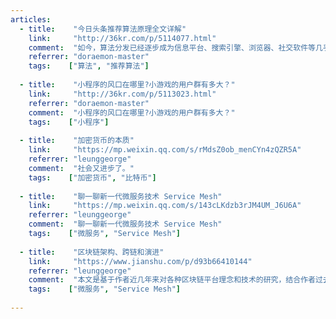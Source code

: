 ```yaml
---
articles:
  - title:    "今日头条推荐算法原理全文详解"
    link:     "http://36kr.com/p/5114077.html"
    comment:  "如今，算法分发已经逐步成为信息平台、搜索引擎、浏览器、社交软件等几乎所有软件的标配，但同时也开始面临各种不同的质疑、挑战与误解。2018年1月，今日头条资深算法架构师曹欢欢博士，首次公开今日头条的算法原理，以期推动整个行业问诊算法、建言算法。通过让算法透明，来消除各界对算法的误解。"
    referrer: "doraemon-master"
    tags:    ["算法", "推荐算法"]
    
  - title:    "小程序的风口在哪里?小游戏的用户群有多大？"
    link:     "http://36kr.com/p/5113023.html"
    referrer: "doraemon-master"
    comment:  "小程序的风口在哪里?小游戏的用户群有多大？"
    tags:    ["小程序"]
    
  - title:    "加密货币的本质"
    link:     "https://mp.weixin.qq.com/s/rMdsZ0ob_menCYn4zQZR5A"
    referrer: "leunggeorge"
    comment:  "社会又进步了。"
    tags:    ["加密货币", "比特币"]
    
  - title:    "聊一聊新一代微服务技术 Service Mesh"
    link:     "https://mp.weixin.qq.com/s/143cLKdzb3rJM4UM_J6U6A"
    referrer: "leunggeorge"
    comment:  "聊一聊新一代微服务技术 Service Mesh"
    tags:    ["微服务", "Service Mesh"]
    
  - title:    "区块链架构、跨链和演进"
    link:     "https://www.jianshu.com/p/d93b66410144"
    referrer: "leunggeorge"
    comment:  "本文是基于作者近几年来对各种区块链平台理念和技术的研究，结合作者过去十多年的 IT 经验，审慎思考的结果 ，文章仅代表作者个人观点。作者会假设读者对各种区块链平台有一定的认知，不会对具体的区块链平台再做详细的介绍。为了从根本上说清楚区块链的架构内涵，作者先概括出区块链的本质，从区块链的本质出发，以发展的眼光给出一个区块链的详见附件架构，并对高阶的各个模块进行详细的说明。还会从区块链跨链的本质出发，说明区块链的跨链架构，以及区块链划分和发展趋势。最后结合区块链高阶架构，以可扩展性设计为导向，给出一个区块链的高阶部署架构模型。"
    tags:    ["微服务", "Service Mesh"]
    
---
```



